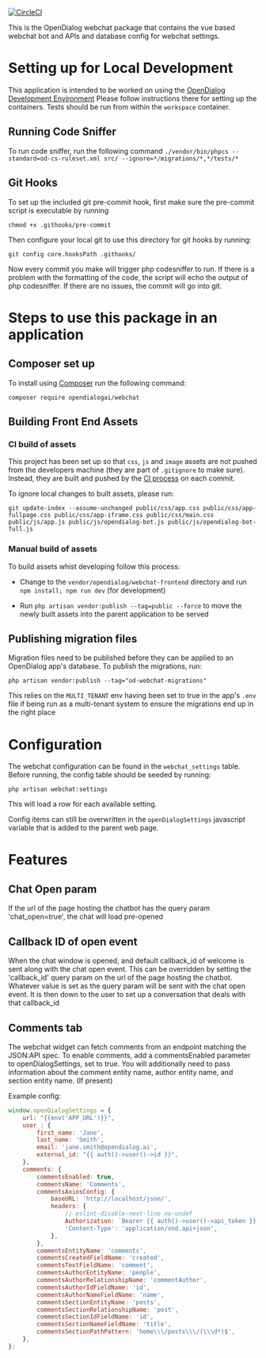 [![CircleCI](https://circleci.com/gh/opendialogai/webchat/tree/master.svg?style=svg&circle-token=ef6ed717ecefce0b6acabcd01a40dc913370412a)](https://circleci.com/gh/opendialogai/webchat/tree/master)

This is the OpenDialog webchat package that contains the vue based webchat bot and APIs and database config for webchat settings.

# Setting up for Local Development

This application is intended to be worked on using the [OpenDialog Development Environment](https://github.com/opendialogai/opendialog-dev-environment.)
Please follow instructions there for setting up the containers. Tests should be run from within the `workspace` container.

## Running Code Sniffer

To run code sniffer, run the following command
```./vendor/bin/phpcs --standard=od-cs-ruleset.xml src/ --ignore=*/migrations/*,*/tests/*```

## Git Hooks

To set up the included git pre-commit hook, first make sure the pre-commit script is executable by running

```chmod +x .githooks/pre-commit```

Then configure your local git to use this directory for git hooks by running:

```git config core.hooksPath .githooks/```

Now every commit you make will trigger php codesniffer to run. If there is a problem with the formatting
of the code, the script will echo the output of php codesniffer. If there are no issues, the commit will
go into git.

# Steps to use this package in an application

## Composer set up

To install using [Composer](https://getcomposer.org/) run the following command:

`composer require opendialogai/webchat`

## Building Front End Assets

### CI build of assets

This project has been set up so that `css`, `js` and `image` assets are not pushed from the developers machine (they are
part of `.gitignore` to make sure). Instead, they are built and pushed by the
[CI process](https://app.circleci.com/pipelines/github/opendialogai/webchat) on each commit.

To ignore local changes to built assets, please run:

    git update-index --assume-unchanged public/css/app.css public/css/app-fullpage.css public/css/app-iframe.css public/css/main.css public/js/app.js public/js/opendialog-bot.js public/js/opendialog-bot-full.js
    
### Manual build of assets

To build assets whist developing follow this process:

+ Change to the `vendor/opendialog/webchat-frontend` directory and run `npm install; npm run dev` (for development)

+ Run `php artisan vendor:publish --tag=public --force` to move the newly built assets into the parent application to be
served

## Publishing migration files

Migration files need to be published before they can be applied to an OpenDialog app's database.
To publish the migrations, run:

    php artisan vendor:publish --tag="od-webchat-migrations"

This relies on the `MULTI_TENANT` env having been set to true in the app's `.env` file if being run as a
multi-tenant system to ensure the migrations end up in the right place

# Configuration 

The webchat configuration can be found in the `webchat_settings` table. Before running, the config table should be seeded
by running:

```php artisan webchat:settings```

This will load a row for each available setting.

Config items can still be overwritten in the `openDialogSettings` javascript variable that is added to the parent web page.

# Features

## Chat Open param

If the url of the page hosting the chatbot has the query param 'chat_open=true', the chat will load pre-opened

## Callback ID of open event

When the chat window is opened, and default callback_id of welcome is sent along with the chat open event. This can be
overridden by setting the 'callback_id' query param on the url of the page hosting the chatbot. Whatever value is set
as the query param will be sent with the chat open event. It is then down to the user to set up a conversation that
deals with that callback_id 

## Comments tab

The webchat widget can fetch comments from an endpoint matching the JSON:API spec. To enable comments, add a
commentsEnabled parameter to openDialogSettings, set to true. You will additionally need to pass information
about the comment entity name, author entity name, and section entity name. (If present)

Example config:

```javascript
window.openDialogSettings = {
    url: "{{env('APP_URL')}}",
    user : {
        first_name: 'Jane',
        last_name: 'Smith',
        email: 'jane.smith@opendialog.ai',
        external_id: "{{ auth()->user()->id }}",
    },
    comments: {
        commentsEnabled: true,
        commentsName: 'Comments',
        commentsAxiosConfig: {
            baseURL: 'http://localhost/json/',
            headers: {
                // eslint-disable-next-line no-undef
                Authorization: `Bearer {{ auth()->user()->api_token }}`,
                'Content-Type': 'application/vnd.api+json',
            },
        },
        commentsEntityName: 'comments',
        commentsCreatedFieldName: 'created',
        commentsTextFieldName: 'comment',
        commentsAuthorEntityName: 'people',
        commentsAuthorRelationshipName: 'commentAuthor',
        commentsAuthorIdFieldName: 'id',
        commentsAuthorNameFieldName: 'name',
        commentsSectionEntityName: 'posts',
        commentsSectionRelationshipName: 'post',
        commentsSectionIdFieldName: 'id',
        commentsSectionNameFieldName: 'title',
        commentsSectionPathPattern: 'home\\\/posts\\\/(\\\d*)$',
    },
};
```
